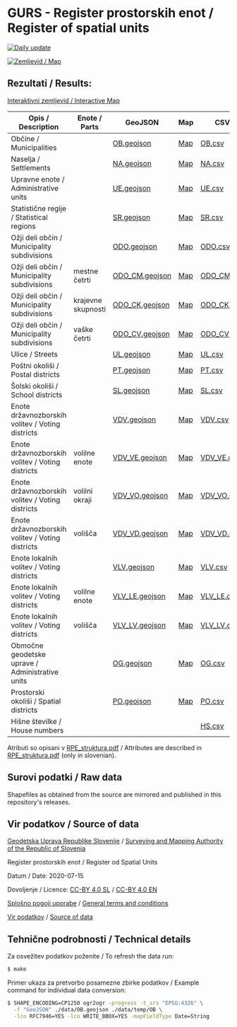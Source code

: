 # GURS - Register prostorskih enot / Register of spatial units

[![Daily update](https://github.com/stefanb/gurs-obcine/workflows/Daily%20update/badge.svg)](https://github.com/stefanb/gurs-obcine/actions)

[![Zemljevid / Map](preview.jpg)](https://umap.openstreetmap.fr/sl/map/obcine-v-sloveniji_440646)

## Rezultati / Results:

[Interaktivni zemljevid / Interactive Map](https://umap.openstreetmap.fr/sl/map/obcine-v-sloveniji_440646)

| Opis / Description                               | Enote / Parts      | GeoJSON                                   | Map                                                                                       | CSV                               |
|--------------------------------------------------|--------------------|-------------------------------------------|--------------------------------------------------------------------------------------------|-----------------------------------|
| Občine / Municipalities                          |                    | [OB.geojson](data/OB.geojson)             | [Map](https://geojson.io/#id=github:stefanb/gurs-rpe/blob/master/data/OB.geojson)         | [OB.csv](data/OB.csv)             |
| Naselja / Settlements                            |                    | [NA.geojson](data/NA.geojson)             | [Map](https://geojson.io/#id=github:stefanb/gurs-rpe/blob/master/data/NA.geojson)         | [NA.csv](data/NA.csv)             |
| Upravne enote / Administrative units             |                    | [UE.geojson](data/UE.geojson)             | [Map](https://geojson.io/#id=github:stefanb/gurs-rpe/blob/master/data/UE.geojson)         | [UE.csv](data/UE.csv)             |
| Statistične regije / Statistical regions         |                    | [SR.geojson](data/SR.geojson)             | [Map](https://geojson.io/#id=github:stefanb/gurs-rpe/blob/master/data/SR.geojson)         | [SR.csv](data/SR.csv)             |
| Ožji deli občin / Municipality subdivisions      |                    | [ODO.geojson](data/ODO.geojson)           | [Map](https://geojson.io/#id=github:stefanb/gurs-rpe/blob/master/data/ODO.geojson)        | [ODO.csv](data/ODO.csv)           |
| Ožji deli občin / Municipality subdivisions      | mestne četrti      | [ODO_CM.geojson](data/ODO/ODO_CM.geojson) | [Map](https://geojson.io/#id=github:stefanb/gurs-rpe/blob/master/data/ODO/ODO_CM.geojson) | [ODO_CM.csv](data/ODO/ODO_CM.csv) |
| Ožji deli občin / Municipality subdivisions      | krajevne skupnosti | [ODO_CK.geojson](data/ODO/ODO_CK.geojson) | [Map](https://geojson.io/#id=github:stefanb/gurs-rpe/blob/master/data/ODO/ODO_CK.geojson) | [ODO_CK.csv](data/ODO/ODO_CK.csv) |
| Ožji deli občin / Municipality subdivisions      | vaške četrti       | [ODO_CV.geojson](data/ODO/ODO_CV.geojson) | [Map](https://geojson.io/#id=github:stefanb/gurs-rpe/blob/master/data/ODO/ODO_CV.geojson) | [ODO_CV.csv](data/ODO/ODO_CV.csv) |
| Ulice / Streets                                  |                    | [UL.geojson](data/UL.geojson)             | [Map](https://geojson.io/#id=github:stefanb/gurs-rpe/blob/master/data/UL.geojson)         | [UL.csv](data/UL.csv)             |
| Poštni okoliši / Postal districts                |                    | [PT.geojson](data/PT.geojson)             | [Map](https://geojson.io/#id=github:stefanb/gurs-rpe/blob/master/data/PT.geojson)         | [PT.csv](data/PT.csv)             |
| Šolski okoliši / School districts                |                    | [SL.geojson](data/SL.geojson)             | [Map](https://geojson.io/#id=github:stefanb/gurs-rpe/blob/master/data/SL.geojson)         | [SL.csv](data/SL.csv)             |
| Enote državnozborskih volitev / Voting districts |                    | [VDV.geojson](data/VDV.geojson)           | [Map](https://geojson.io/#id=github:stefanb/gurs-rpe/blob/master/data/VDV.geojson)        | [VDV.csv](data/VDV.csv)           |
| Enote državnozborskih volitev / Voting districts | volilne enote      | [VDV_VE.geojson](data/VDV/VDV_VE.geojson) | [Map](https://geojson.io/#id=github:stefanb/gurs-rpe/blob/master/data/VDV/VDV_VE.geojson) | [VDV_VE.csv](data/VDV/VDV_VE.csv) |
| Enote državnozborskih volitev / Voting districts | volilni okraji     | [VDV_VO.geojson](data/VDV/VDV_VO.geojson) | [Map](https://geojson.io/#id=github:stefanb/gurs-rpe/blob/master/data/VDV/VDV_VO.geojson) | [VDV_VO.csv](data/VDV/VDV_VO.csv) |
| Enote državnozborskih volitev / Voting districts | volišča            | [VDV_VD.geojson](data/VDV/VDV_VD.geojson) | [Map](https://geojson.io/#id=github:stefanb/gurs-rpe/blob/master/data/VDV/VDV_VD.geojson) | [VDV_VD.csv](data/VDV/VDV_VD.csv) |
| Enote lokalnih volitev / Voting districts        |                    | [VLV.geojson](data/VLV.geojson)           | [Map](https://geojson.io/#id=github:stefanb/gurs-rpe/blob/master/data/VLV.geojson)        | [VLV.csv](data/VLV.csv)           |
| Enote lokalnih volitev / Voting districts        | volilne enote      | [VLV_LE.geojson](data/VLV/VLV_LE.geojson) | [Map](https://geojson.io/#id=github:stefanb/gurs-rpe/blob/master/data/VLV/VLV_LE.geojson) | [VLV_LE.csv](data/VLV/VLV_LE.csv) |
| Enote lokalnih volitev / Voting districts        | volišča            | [VLV_LV.geojson](data/VLV/VLV_LV.geojson) | [Map](https://geojson.io/#id=github:stefanb/gurs-rpe/blob/master/data/VLV/VLV_LV.geojson) | [VLV_LV.csv](data/VLV/VLV_LV.csv) |
| Območne geodetske uprave / Administrative units  |                    | [OG.geojson](data/OG.geojson)             | [Map](https://geojson.io/#id=github:stefanb/gurs-rpe/blob/master/data/OG.geojson)         | [OG.csv](data/OG.csv)             |
| Prostorski okoliši / Spatial districts           |                    | [PO.geojson](data/PO.geojson)             | [Map](https://geojson.io/#id=github:stefanb/gurs-rpe/blob/master/data/PO.geojson)         | [PO.csv](data/PO.csv)             |
| Hišne številke / House numbers                   |                    |                                           |                                                                                            | [HS.csv](data/HS.csv)             |

<!-- 
https://www.e-prostor.gov.si/fileadmin/struktura/sifrant_rpe_enot.htm 
-->

Atributi so opisani v [RPE_struktura.pdf](https://www.e-prostor.gov.si/fileadmin/struktura/RPE_struktura.pdf) / Attributes are described in [RPE_struktura.pdf](https://www.e-prostor.gov.si/fileadmin/struktura/RPE_struktura.pdf) (only in slovenian).

## Surovi podatki / Raw data

Shapefiles as obtained from the source are mirrored and published in this repository's releases.

## Vir podatkov / Source of data

[Geodetska Uprava Republike Slovenije](https://www.gov.si/drzavni-organi/organi-v-sestavi/geodetska-uprava/) / [Surveying and Mapping Authority of the Republic of Slovenia](https://www.gov.si/en/state-authorities/bodies-within-ministries/surveying-and-mapping-authority/)

Register prostorskih enot / Register od Spatial Units

Datum / Date: <!--TS-->2020-07-15<!--/TS-->

Dovoljenje / Licence: [CC-BY 4.0 SL](https://creativecommons.org/licenses/by/4.0/deed.sl) / [CC-BY 4.0 EN](https://creativecommons.org/licenses/by/4.0/deed)

[Splošno pogoji uporabe](https://www.e-prostor.gov.si/fileadmin/struktura/preberi_me.pdf) / [General terms and conditions](https://www.e-prostor.gov.si/fileadmin/struktura/ANG/General_terms.pdf)

[Vir podatkov](https://egp.gu.gov.si/egp) / [Source of data](https://egp.gu.gov.si/egp/?lang=en)

## Tehnične podrobnosti / Technical details

Za osvežitev podatkov poženite / To refresh the data run:

```bash
$ make
```

Primer ukaza za pretvorbo posamezne zbirke podatkov / Example command for individual data conversion:

```bash
$ SHAPE_ENCODING=CP1250 ogr2ogr -progress -t_srs "EPSG:4326" \
  -f "GeoJSON" ./data/OB.geojson ./data/temp/OB \
  -lco RFC7946=YES -lco WRITE_BBOX=YES -mapFieldType Date=String
```
